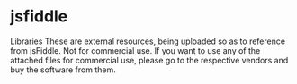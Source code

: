 jsfiddle
========

Libraries
These are external resources, being uploaded so as to reference from jsFiddle. Not for commercial use. If you want to use any of the attached files for commercial use, please go to the respective vendors and buy the software from them.
